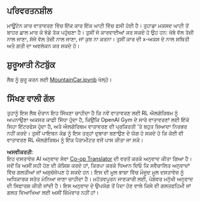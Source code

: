 <!--
CO_OP_TRANSLATOR_METADATA:
{
  "original_hash": "7bd8dc72040e98e35e7225e34058cd4e",
  "translation_date": "2025-08-26T10:17:08+00:00",
  "source_file": "lessons/6-Other/22-DeepRL/lab/README.md",
  "language_code": "pa"
}
-->
## ਪਰਿਵਰਤਨਸ਼ੀਲ

ਮਾਊਂਟੇਨ ਕਾਰ ਵਾਤਾਵਰਣ ਵਿੱਚ ਇੱਕ ਕਾਰ ਇੱਕ ਘਾਟੀ ਵਿੱਚ ਫਸੀ ਹੋਈ ਹੈ। ਤੁਹਾਡਾ ਮਕਸਦ ਘਾਟੀ ਤੋਂ ਬਾਹਰ ਛਾਲ ਮਾਰ ਕੇ ਝੰਡੇ ਤੱਕ ਪਹੁੰਚਣਾ ਹੈ। ਤੁਸੀਂ ਜੋ ਕਾਰਵਾਈਆਂ ਕਰ ਸਕਦੇ ਹੋ ਉਹ ਹਨ: ਖੱਬੇ ਵੱਲ ਤੇਜ਼ੀ ਨਾਲ ਜਾਣਾ, ਸੱਜੇ ਵੱਲ ਤੇਜ਼ੀ ਨਾਲ ਜਾਣਾ, ਜਾਂ ਕੁਝ ਨਾ ਕਰਨਾ। ਤੁਸੀਂ ਕਾਰ ਦੀ x-ਅਕਸ ਦੇ ਨਾਲ ਸਥਿਤੀ ਅਤੇ ਗਤੀ ਦਾ ਅਵਲੋਕਨ ਕਰ ਸਕਦੇ ਹੋ।

## ਸ਼ੁਰੂਆਤੀ ਨੋਟਬੁੱਕ

ਲੈਬ ਨੂੰ ਸ਼ੁਰੂ ਕਰਨ ਲਈ [MountainCar.ipynb](../../../../../../lessons/6-Other/22-DeepRL/lab/MountainCar.ipynb) ਖੋਲ੍ਹੋ।

## ਸਿੱਖਣ ਵਾਲੀ ਗੱਲ

ਤੁਹਾਨੂੰ ਇਸ ਲੈਬ ਦੌਰਾਨ ਇਹ ਸਿੱਖਣਾ ਚਾਹੀਦਾ ਹੈ ਕਿ ਨਵੇਂ ਵਾਤਾਵਰਣ ਲਈ RL ਐਲਗੋਰਿਥਮ ਨੂੰ ਅਪਨਾਉਣਾ ਅਕਸਰ ਕਾਫ਼ੀ ਸਿੱਧਾ ਹੁੰਦਾ ਹੈ, ਕਿਉਂਕਿ OpenAI Gym ਦੇ ਸਾਰੇ ਵਾਤਾਵਰਣਾਂ ਲਈ ਇੱਕੋ ਜਿਹਾ ਇੰਟਰਫੇਸ ਹੁੰਦਾ ਹੈ, ਅਤੇ ਐਲਗੋਰਿਥਮ ਵਾਤਾਵਰਣ ਦੀ ਪ੍ਰਕਿਰਤੀ 'ਤੇ ਬਹੁਤ ਜ਼ਿਆਦਾ ਨਿਰਭਰ ਨਹੀਂ ਕਰਦੇ। ਤੁਸੀਂ ਪਾਇਥਨ ਕੋਡ ਨੂੰ ਇਸ ਤਰ੍ਹਾਂ ਦੁਬਾਰਾ ਬਣਾਉਣ ਦੇ ਯੋਗ ਹੋ ਸਕਦੇ ਹੋ ਕਿ ਕੋਈ ਵੀ ਵਾਤਾਵਰਣ RL ਐਲਗੋਰਿਥਮ ਨੂੰ ਇੱਕ ਪੈਰਾਮੀਟਰ ਵਜੋਂ ਪਾਸ ਕੀਤਾ ਜਾ ਸਕੇ।

**ਅਸਵੀਕਰਤੀ**:  
ਇਹ ਦਸਤਾਵੇਜ਼ AI ਅਨੁਵਾਦ ਸੇਵਾ [Co-op Translator](https://github.com/Azure/co-op-translator) ਦੀ ਵਰਤੋਂ ਕਰਕੇ ਅਨੁਵਾਦ ਕੀਤਾ ਗਿਆ ਹੈ। ਜਦੋਂ ਕਿ ਅਸੀਂ ਸਹੀ ਹੋਣ ਦੀ ਕੋਸ਼ਿਸ਼ ਕਰਦੇ ਹਾਂ, ਕਿਰਪਾ ਕਰਕੇ ਧਿਆਨ ਦਿਓ ਕਿ ਸਵੈਚਾਲਿਤ ਅਨੁਵਾਦਾਂ ਵਿੱਚ ਗਲਤੀਆਂ ਜਾਂ ਅਸੁਚੱਜੇਪਣ ਹੋ ਸਕਦੇ ਹਨ। ਇਸ ਦੀ ਮੂਲ ਭਾਸ਼ਾ ਵਿੱਚ ਮੌਜੂਦ ਮੂਲ ਦਸਤਾਵੇਜ਼ ਨੂੰ ਅਧਿਕਾਰਕ ਸਰੋਤ ਮੰਨਿਆ ਜਾਣਾ ਚਾਹੀਦਾ ਹੈ। ਮਹੱਤਵਪੂਰਨ ਜਾਣਕਾਰੀ ਲਈ, ਪੇਸ਼ੇਵਰ ਮਨੁੱਖੀ ਅਨੁਵਾਦ ਦੀ ਸਿਫਾਰਸ਼ ਕੀਤੀ ਜਾਂਦੀ ਹੈ। ਇਸ ਅਨੁਵਾਦ ਦੇ ਉਪਯੋਗ ਤੋਂ ਪੈਦਾ ਹੋਣ ਵਾਲੇ ਕਿਸੇ ਵੀ ਗਲਤਫਹਿਮੀ ਜਾਂ ਗਲਤ ਵਿਆਖਿਆ ਲਈ ਅਸੀਂ ਜ਼ਿੰਮੇਵਾਰ ਨਹੀਂ ਹਾਂ।